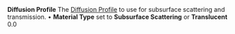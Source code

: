 <tr>
<td><strong>Diffusion Profile</strong></td>
<td>The <a href="diffusion-profile-reference.md">Diffusion Profile</a> to use for subsurface scattering and transmission.</td>
<td>&#8226; <strong>Material Type</strong> set to <strong>Subsurface Scattering</strong> or <strong>Translucent</strong></td>
<td>0.0</td>
</tr>

